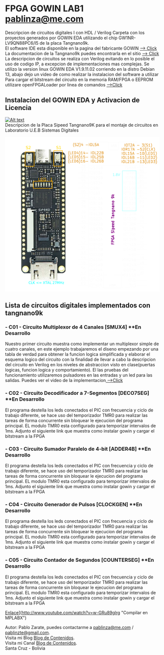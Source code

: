 # FPGA GOWIN LAB1 pablinza@me.com
Descripcion de circuitos digitales I con HDL / Verilog
Carpeta con los proyectos generados por GOWIN EDA utilizando el chip GW1NR-LV9QN88PC6/I5 de la placa Tangnano9k.<br />
El software IDE esta disponible en la pagina del fabricante GOWIN [ --> Click](https://www.gowinsemi.com/en/support/home/) <br />
La documentacion de la Tangnano9k puedes encontrarla en el sitio [ --> Click](https://wiki.sipeed.com/hardware/en/tang/Tang-Nano-9K/Nano-9K.html) <br />
La descripcion de circuitos se realiza con Verilog evitando en lo posible el uso de codigo IP, a excepcion de implementaciones mas complejas.
Se utilizo la version linux GOWIN EDA V1.9.11.02 corriendo en la distro Debian 13, abajo dejo un video de como realizar la instalacion del software a utilizar <br />
Para cargar el bitstream del circuito en la memoria RAM/FPGA o EEPROM utilizare openFPGALoader por linea de comandos [ -->Click](https://github.com/trabucayre/openFPGALoader) <br />
## Instalacion del GOWIN EDA y Activacion de Licencia 
[![Alt text](https://img.youtube.com/vi/hmUjBX4lj0o/0.jpg)](https://www.youtube.com/watch?v=hmUjBX4lj0o)
<br />
Descripcion de la Placa Sipeed Tangnano9K para el montaje de circuitos en Laboratorio U.E.B Sistemas Digitales
<p align="center">
  <img src="/images/tangnano9k.png"></img>
</p>

## Lista de circuitos digitales implementados con tangnano9k
### - C01 - Circuito Multiplexor de 4 Canales [SMUX4] **En Desarrollo
Nuestro primer circuito muestra como implementar un multiplexor simple de cuatro canales, en este ejemplo trabajaremos el diseno empezando por una tabla de verdad para obtener la funcion logica simplificada y elaborar el esquema logico del circuito con la finalidad de llevar a cabo la descripcion del circuito en Verilog en los niveles de abstraccion visto en clase(puertas logicas, funcion logica y comportamiento). El las pruebas del funcionamiento utilizaremos pulsadores en las entradas y un led para las salidas. Puedes ver el video de la implementacion[ -->Click](https://youtu.be/rYyD9MK57Po)

### - C02 - Circuito Decodificador a 7-Segmentos [DECO7SEG] **En Desarrollo
El programa destella los leds conectados el PIC con frecuencia y ciclo de trabajo diferente, se hace uso del temporizador TMR0 para realizar las tareas de forma concurrente sin bloquear le ejecucion del programa principal. EL modulo TMR0 esta configurado para temporizar intervalos de 1ms. 
Adjunto el siguiente link que muestra como instalar gowin y cargar el bitstream a la FPGA<br />

### - C03 - Circuito Sumador Paralelo de 4-bit [ADDER4B] **En Desarrollo
El programa destella los leds conectados el PIC con frecuencia y ciclo de trabajo diferente, se hace uso del temporizador TMR0 para realizar las tareas de forma concurrente sin bloquear le ejecucion del programa principal. EL modulo TMR0 esta configurado para temporizar intervalos de 1ms. 
Adjunto el siguiente link que muestra como instalar gowin y cargar el bitstream a la FPGA<br />

### - C04 - Circuito Generador de Pulsos [CLOCKGEN] **En Desarrollo
El programa destella los leds conectados el PIC con frecuencia y ciclo de trabajo diferente, se hace uso del temporizador TMR0 para realizar las tareas de forma concurrente sin bloquear le ejecucion del programa principal. EL modulo TMR0 esta configurado para temporizar intervalos de 1ms. 
Adjunto el siguiente link que muestra como instalar gowin y cargar el bitstream a la FPGA<br />

### - C05 - Circuito Contador de Segundos [COUNTERSEG] **En Desarrollo
El programa destella los leds conectados el PIC con frecuencia y ciclo de trabajo diferente, se hace uso del temporizador TMR0 para realizar las tareas de forma concurrente sin bloquear le ejecucion del programa principal. EL modulo TMR0 esta configurado para temporizar intervalos de 1ms. 
Adjunto el siguiente link que muestra como instalar gowin y cargar el bitstream a la FPGA<br />

[Enlace](http://img.youtube.com/vi/w-GRu89glrg/0.jpg)](http://www.youtube.com/watch?v=w-GRu89glrg "Compilar en MPLABX")



Autor: Pablo Zarate, puedes contactarme a pablinza@me.com / pablinzte@gmail.com.  <br />
Visita mi Blog  [Blog de Contenidos](https://pablinza.blogspot.com/). <br />
Visita mi Canal [Blog de Contenidos](http://www.youtube.com/@pablozarate7524). <br />
Santa Cruz - Bolivia 
<br clear="left"/>
